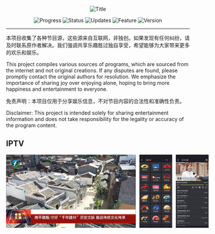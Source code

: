 <p align="center">
  <img width="600" src="https://img.shields.io/badge/-节目源分享 Program Source Sharing-blue?style=for-the-badge&logo=your-logo&logoColor=white" alt="Title">
</p>



<p align="center">
  <img src="https://img.shields.io/badge/Progress-In%20Development-yellow" alt="Progress">
  <img src="https://img.shields.io/badge/Status-Active-brightgreen" alt="Status">
  <img src="https://img.shields.io/badge/Updates-Regular-blue" alt="Updates">
  <img src="https://img.shields.io/badge/Feature-New-red" alt="Feature">
  <img src="https://img.shields.io/badge/Version-1.0-lightgrey" alt="Version">
</p>


---
本项目收集了各种节目源，这些源来自互联网，非独创。如果发现有任何纠纷，请及时联系原作者解决。我们强调共享乐趣胜过独自享受，希望能够为大家带来更多的欢乐和娱乐。

This project compiles various sources of programs, which are sourced from the internet and not original creations. If any disputes are found, please promptly contact the original authors for resolution. We emphasize the importance of sharing joy over enjoying alone, hoping to bring more happiness and entertainment to everyone.

免责声明：本项目仅用于分享娱乐信息，不对节目内容的合法性和准确性负责。

Disclaimer: This project is intended solely for sharing entertainment information and does not take responsibility for the legality or accuracy of the program content.


## IPTV
<style>
  .image-container {
    display: flex;
    justify-content: space-between;
    align-items: center;
  }

  .image-container img {
    height: 200px; /* 设置图片的高度，确保高度一致 */
    object-fit: cover; /* 保持图片的纵横比，适应指定的高度 */
    margin-right: 10px; /* 图片之间的间距 */
  }

  @media (max-width: 768px) {
    .image-container img {
      width: auto; /* 在较小屏幕上，将图片的宽度设置为自适应以并排显示 */
    }
  }
</style>

<div class="image-container">
  <img src="Logo/iptv.png" alt="电脑截图" width="400">
  <img src="Logo/1.png" alt="手机截图1" width="200">
  <img src="Logo/2.png" alt="手机截图2" width="200">
</div>















